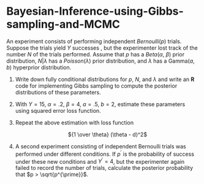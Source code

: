 # Bayesian-Inference-using-Gibbs-sampling-and-MCMC

An experiment consists of performing independent _Bernoulli_($p$) trials. Suppose the trials yield
$Y$ successes , but the experimenter lost track of the number $N$ of the trials performed. Assume
that $p$ has a _Beta_($\alpha$, $\beta$) prior distribution, $N|\lambda$ has a _Poisson_($\lambda$) prior distribution, and $\lambda$ has a Gamma($a$, $b$) hyperprior distribution.
  
1. Write down fully conditional distributions for $p$, $N$, and $\lambda$ and write an **R** code for implementing Gibbs sampling to compute the posterior distributions of these parameters.  
  
2. With $Y = 15$, $\alpha = .2$, $\beta = 4$, $a = .5$, $b = 2$, estimate these parameters using squared error loss function.    
    
3. Repeat the above estimation with loss function  
  
     <center> ${1 \over \theta} (\theta - d)^2$ </center>
  
4. A second experiment consisting of independent Bernoulli trials was performed under different
conditions. If $p^{\prime}$ is the probability of success under these new conditions and $Y^{\prime} = 4$, but the experimenter again failed to record the number of trials, calculate the posterior probability that $p > \sqrt{p^{\prime}}$.
